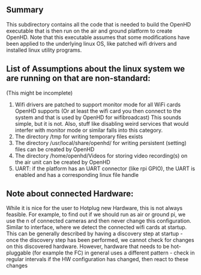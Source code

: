 ## Summary

This subdirectory contains all the code that is needed to build the OpenHD executable
that is then run on the air and ground platform to create OpenHD.
Note that this executable assumes that some modifications have been applied to the underlying linux OS,
like patched wifi drivers and installed linux utility programs.

## List of Assumptions about the linux system we are running on that are non-standard:
(This might be incomplete)
1) Wifi drivers are patched to support monitor mode for all WiFi cards OpenHD supports
(Or at least the wifi card you then connect to the system and that is used by OpenHD for wifibroadcast)
This sounds simple, but it is not. Also, stuff like disabling weird services that would interfer with monitor
mode or similar falls into this category.
2) The directory /tmp for writing temporary files exists
3) The directory /usr/local/share/openhd/ for writing persistent (setting) files can be created by OpenHD
4) The directory /home/openhd/Videos for storing video recording(s) on the air unit can be created by OpenHD
5) UART: if the platform has an UART connector (like rpi GPIO), the UART is enabled and has a corresponding linux file handle


## Note about connected Hardware:
While it is nice for the user to Hotplug new Hardware, this is not always feasible. For example,
to find out if we should run as air or ground pi, we use the n of connected cameras and then never
change this configuration. Similar to interface, where we detect the connected wifi cards at startup.
This can be generally described by having a discovery step at startup - once the discovery step has
been performed, we cannot check for changes on this discovered hardware. However, hardware that needs
to be hot-pluggable (for example the FC) in general uses a different pattern - check in regular
intervals if the HW configuration has changed, then react to these changes


